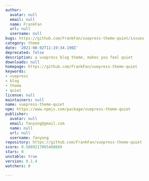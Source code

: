 ```yaml
---
author:
  avatar: null
  email: null
  name: FrankFan
  url: null
  username: null
bugs: https://github.com/FrankFan/vuepress-theme-quiet/issues
category: theme
date: '2021-08-02T11:19:34.190Z'
deprecated: false
description: a vuepress blog theme, makes you feel quiet
downloads: null
homepage: https://github.com/FrankFan/vuepress-theme-quiet
keywords:
- vuepress
- blog
- theme
- quiet
license: null
maintainers: null
name: vuepress-theme-quiet
npm: https://www.npmjs.com/package/vuepress-theme-quiet
publisher:
  avatar: null
  email: fanyong@gmail.com
  name: null
  url: null
  username: fanyong
repository: https://github.com/FrankFan/vuepress-theme-quiet
score: 0.5089217065460669
stars: 0
unstable: true
version: 0.1.4
watchers: 0

---
```


